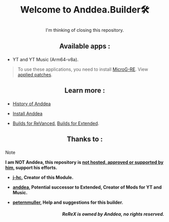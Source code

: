 # <p align="center"> Welcome to Anddea.Builder🛠️

<p align="center"> I'm thinking of closing this repository.

## <p align="center"> Available apps :
- YT and YT Music (Arm64-v8a).
> To use these applications, you need to install [MicroG-RE](https://github.com/WSTxda/MicroG-RE/releases/latest). View [applied patches](https://github.com/kevinr99089/Anddea.Builder/blob/main/config.toml).

## <p align="center"> Learn more :
- [History of Anddea](https://github.com/kevinr99089/Extended.Builder/blob/main/history.md)

- [Install Anddea](https://github.com/kevinr99089/Anddea.Builder/blob/main/install.md)

- [Builds for ReVanced](https://github.com/Kevinr99089/ReVanced.Builder), [Builds for Extended](https://github.com/Kevinr99089/Extended.Builder).

## <p align="center"> Thanks to :
>[!NOTE]
> **I am NOT Anddea, this repository is [not hosted, approved or supported by him](https://github.com/kevinr99089/Anddea.Builder/blob/main/history.md#-warning-), support his efforts.**
- **[j-hc](https://github.com/j-hc), Creator of this Module.**

- **[anddea](https://github.com/Anddea), Potential successor to Extended, Creator of Mods for YT and Music.**

- **[peternmuller](https://github.com/peternmuller), Help and suggestions for this builder.**

##### <p align="right"> **ReReX is owned by Anddea, no rights reserved.**
